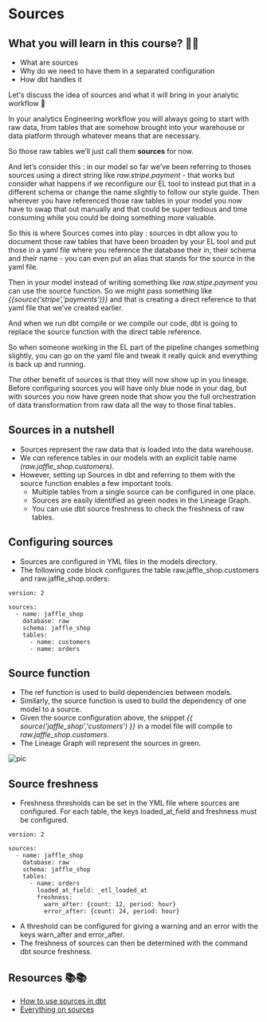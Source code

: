 # Sources

## What you will learn in this course? 🧐🧐
* What are sources
* Why do we need to have them in a separated configuration
* How dbt handles it


Let's discuss the idea of sources and what it will bring in your analytic workflow 🧐

In your analytics Engineering workflow you will always going to start with raw data, from tables that are somehow brought into your warehouse or data platform through whatever means that are necessary.

So those raw tables we’ll just call them **sources** for now.

And let’s consider this : in our model so far we’ve been referring to thoses sources using a direct string like *raw.stripe.payment* - that works but consider what happens if we reconfigure our EL tool to instead put that in a different schema or change the name slightly to follow our style guide. Then wherever you have referenced those raw tables in your model you now have to swap that out manually and that could be super tedious and time consuming while you could be doing something more valuable.

So this is where Sources comes into play : sources in dbt allow you to document those raw tables that have been broaden by your EL tool and put those in a yaml file where you reference the database their in, their schema and their name - you can even put an alias that stands for the source in the yaml file.

Then in your model instead of writing something like *raw.stipe.payment* you can use the source function. So we might pass something like *{{source(‘stripe’,’payments’)}}* and that is creating a direct reference to that yaml file that we’ve created earlier.

And when we run dbt compile or we compile our code, dbt is going to replace the source function with the direct table reference.

So when someone working in the EL part of the pipeline changes something slightly, you can go on the yaml file and tweak it really quick and everything is back up and running.

The other benefit of sources is that they will now show up in you lineage. Before configuring sources you will have only blue node in your dag, but with sources you now have green node that show you the full orchestration of data transformation from raw data all the way to those final tables.


## Sources in a nutshell
- Sources represent the raw data that is loaded into the data warehouse.
- We *can* reference tables in our models with an explicit table name *(raw.jaffle_shop.customers)*.
- However, setting up Sources in dbt and referring to them with the source function enables a few important tools.
    - Multiple tables from a single source can be configured in one place.
    - Sources are easily identified as green nodes in the Lineage Graph.
    - You can use dbt source freshness to check the freshness of raw tables.

## Configuring sources

- Sources are configured in YML files in the models directory.
- The following code block configures the table raw.jaffle_shop.customers and raw.jaffle_shop.orders:

```
version: 2

sources:
  - name: jaffle_shop
    database: raw
    schema: jaffle_shop
    tables:
      - name: customers
      - name: orders
```

## Source function

- The ref function is used to build dependencies between models.
- Similarly, the source function is used to build the dependency of one model to a source.
- Given the source configuration above, the snippet *{{ source('jaffle_shop','customers') }}* in a model file will compile to *raw.jaffle_shop.customers*.
- The Lineage Graph will represent the sources in green.

![pic](http://www.welcome.paprika.tech/dbtpic//DAG_sources.webp)

## Source freshness
- Freshness thresholds can be set in the YML file where sources are configured. For each table, the keys loaded_at_field and freshness must be configured.
```
version: 2

sources:
  - name: jaffle_shop
    database: raw
    schema: jaffle_shop
    tables:
      - name: orders
        loaded_at_field: _etl_loaded_at
        freshness:
          warn_after: {count: 12, period: hour}
          error_after: {count: 24, period: hour}
```
- A threshold can be configured for giving a warning and an error with the keys warn_after and error_after.
- The freshness of sources can then be determined with the command dbt source freshness.



## Resources 📚📚
* [How to use sources in dbt](https://theinformationlab.nl/en/2022/04/08/hoe-gebruik-je-sources-in-dbt/)
* [Everything on sources](https://docs.getdbt.com/docs/build/sources)
